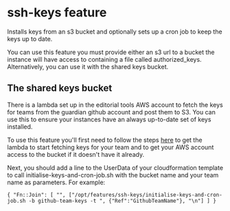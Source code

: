 ssh-keys feature
================

Installs keys from an s3 bucket and optionally sets up a cron job to keep the keys up to date.

You can use this feature you must provide either an s3 url to a bucket the instance will have access to containing a file
called authorized_keys. Alternatively, you can use it with the shared keys bucket.

The shared keys bucket
----------------------
There is a lambda set up in the editorial tools AWS account to fetch the keys for teams from the guardian github account
and post them to S3. You can use this to ensure your instances have an always up-to-date set of keys installed. 

To use this feature you'll first need to follow the steps [here](https://github.com/guardian/github-keys-to-s3-lambda) 
to get the lambda to start fetching keys for your team and to get your AWS account access to the bucket if it doesn't 
have it already.

Next, you should add a line to the UserData of your cloudformation template to call initialise-keys-and-cron-job.sh with
the bucket name and your team name as parameters. For example:

    { "Fn::Join": [ "", ["/opt/features/ssh-keys/initialise-keys-and-cron-job.sh -b github-team-keys -t ", {"Ref":"GithubTeamName"}, "\n"] ] }

